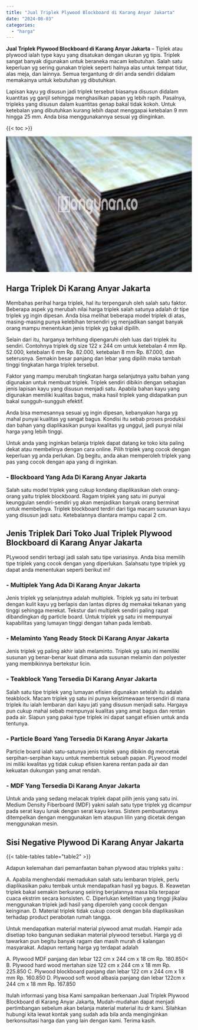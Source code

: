 ```yaml
---
title: "Jual Triplek Plywood Blockboard di Karang Anyar Jakarta"
date: "2024-08-03"
categories: 
  - "harga"
---
```


**Jual Triplek Plywood Blockboard di Karang Anyar Jakarta** – Tiplek atau plywood ialah type kayu yang disatukan dengan ukuran yg tipis. Triplek sangat banyak digunakan untuk beraneka macam kebutuhan. Salah satu keperluan yg sering gunakan triplek seperti halnya alas untuk tempat tidur, alas meja, dan lainnya. Semua tergantung dr diri anda sendiri didalam memakainya untuk kebutuhan yg dibutuhkan.

Lapisan kayu yg disusun jadi triplek tersebut biasanya disusun didalam kuantitas yg ganjil sehingga menghasilkan papan yg lebih rapih. Pasalnya, tripleks yang disusun dalam kuantitas genap bakal tidak kokoh. Untuk ketebalan yang dibutuhkan kurang lebih dapat menggapai ketebalan 9 mm hingga 25 mm. Anda bisa menggunakannya sesuai yg diinginkan.

{{< toc >}}

![Jual Triplek Plywood Blockboard di Karang Anyar Jakarta](/images/jual-triplek-murah-40.png)

## Harga Triplek Di Karang Anyar Jakarta

Membahas perihal harga triplek, hal itu terpengaruh oleh salah satu faktor. Beberapa aspek yg merubah nilai harga triplek salah satunya adalah dr tipe triplek yg ingin dipesan. Anda bisa melihat beberapa model triplek di atas, masing-masing punya kelebihan tersendiri yg menjadikan sangat banyak orang mampu menentukan jenis triplek yg bakal dipilih.

Selain dari itu, harganya terhitung dipengaruhi oleh luas dari triplek itu sendiri. Contohnya triplek dg size 122 x 244 cm untuk ketebalan 4 mm Rp. 52.000, ketebalan 6 mm Rp. 82.000, ketebalan 8 mm Rp. 87.000, dan seterusnya. Semakin besar panjang dan lebar yang dipilih maka tambah tinggi tingkatan harga triplek tersebut.

Faktor yang mampu merubah tingkatan harga selanjutnya yaitu bahan yang digunakan untuk membuat triplek. Triplek sendiri dibikin dengan sebagian jenis lapisan kayu yang disusun menjadi satu. Apabila bahan kayu yang digunakan memiliki kualitas bagus, maka hasil triplek yang didapatkan pun bakal sungguh-sungguh efektif.

Anda bisa memesannya sesuai yg ingin dipesan, kebanyakan harga yg mahal punyai kualitas yg sangat bagus. Kondisi itu sebab proses produksi dan bahan yang diaplikasikan punyai kwalitas yg unggul, jadi punyai nilai harga yang lebih tinggi.

Untuk anda yang inginkan belanja triplek dapat datang ke toko kita paling dekat atau membelinya dengan cara online. Pilih triplek yang cocok dengan keperluan yg anda perlukan. Dg begitu, anda akan memperoleh triplek yang pas yang cocok dengan apa yang di inginkan.

### \- Blockboard Yang Ada Di Karang Anyar Jakarta

Salah satu model triplek yang cukup kondang diaplikasikan oleh orang-orang yaitu triplek blockboard. Ragam triplek yang satu ini punyai keunggulan sendiri-sendiri yg akan menjadikan banyak orang berminat untuk membelinya. Triplek blockboard terdiri dari tiga macam susunan kayu yang disusun jadi satu. Ketebalannya diantara mampu capai 2 cm.

## Jenis Triplek Dari Toko Jual Triplek Plywood Blockboard di Karang Anyar Jakarta

PLywood sendiri terbagi jadi salah satu tipe variasinya. Anda bisa memilih tipe triplek yang cocok dengan yang diperlukan. Salahsatu type triplek yg dapat anda menentukan seperti berikut ini!

### \- Multiplek Yang Ada Di Karang Anyar Jakarta

Jenis triplek yg selanjutnya adalah multiplek. Triplek yg satu ini terbuat dengan kulit kayu yg berlapis dan lantas dipres dg memakai tekanan yang tinggi sehingga merekat. Tekstur dari multiplek sendiri paling rapat dibandingkan dg particle board. Untuk triplek yg satu ini mempunyai kapabilitas yang lumayan tinggi dengan tahan pada lembab.

### \- Melaminto Yang Ready Stock Di Karang Anyar Jakarta

Jenis triplek yg paling akhir ialah melaminto. Triplek yg satu ini memiliki susunan yg benar-benar kuat dimana ada susunan melamin dan polyester yang membikinnya bertekstur licin.

### \- Teakblock Yang Tersedia Di Karang Anyar Jakarta

Salah satu tipe triplek yang lumayan efisien digunakan setelah itu adalah teakblock. Macam triplek yg satu ini punya keistimewaan tersendiri di mana triplek itu ialah lembaran dari kayu jati yang disusun menjadi satu. Hargaya pun cukup mahal sebab mempunyai kualitas yang amat bagus dan rentan pada air. Siapun yang pakai type triplek ini dapat sangat efisien untuk anda tentunya.

### \- Particle Board Yang Tersedia Di Karang Anyar Jakarta

Particle board ialah satu-satunya jenis triplek yang dibikin dg mencetak serpihan-serpihan kayu untuk membentuk sebuah papan. PLywood model ini miliki kwalitas yg tidak cukup efisien karena rentan pada air dan kekuatan dukungan yang amat rendah.

### \- MDF Yang Tersedia Di Karang Anyar Jakarta

Untuk anda yang sedang melacak triplek dapat pilih jenis yang satu ini. Medium Density Fiberboard (MDF) yakni salah satu type triplek yg dicampur pada serat kayu lunak dengan serat kayu keras. Sistem pembuatannya ditempelkan dengan menggunakan lem ataupun lilin yang dicetak dengan menggunakan mesin.

## Sisi Negative Plywood Di Karang Anyar Jakarta

{{< table-tables table="table2" >}}

Adapun kelemahan dari pemanfaatan bahan plywood atau tripleks yaitu :

A. Apabila menghendaki memadukan salah satu lembaran triplek, perlu diaplikasikan paku tembak untuk mendapatkan hasil yg bagus. B. Keawetan triplek bakal semakin berkurang seiiring berjalannya masa bila terpapar cuaca ekstrim secara konsisten. C. Diperlukan ketelitian yang tinggi jikalau menggunakan triplek jadi hasil yang diperoleh yang cocok dengan keinginan. D. Material triplek tidak cukup cocok dengan bila diaplikasikan terhadap product perabotan rumah tangga.

Untuk mendapatkan material material plywood amat mudah. Hampir ada disetiap toko bangunan sediakan material plywood tersebut. Harga yg di tawarkan pun begitu banyak ragam dan masih murah di kalangan masyarakat. Adapun rentang harga yg terdapat adalah

A. Plywood MDF panjang dan lebar 122 cm x 244 cm x 18 cm Rp. 180.850< B. Plywood hard wood mertahan size 122 cm x 244 cm x 18 mm Rp. 225.850 C. Plywood blockboard panjang dan lebar 122 cm x 244 cm x 18 mm Rp. 160.850 D. Plywood soft wood albasia panjang dan lebar 122cm x 244 cm x 18 mm Rp. 167.850

Itulah informasi yang bisa Kami sampaikan berkenaan Jual Triplek Plywood Blockboard di Karang Anyar Jakarta, Mudah-mudahan dapat menjadi pertimbangan sebelum akan belanja material material itu dr kami. Silahkan hubungi kita lewat kontak yang sudah ada bila anda menginginkan berkonsultasi harga dan yang lain dengan kami. Terima kasih.
